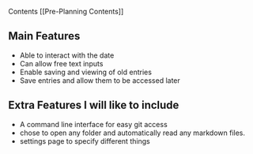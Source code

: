 
Contents
[[Pre-Planning Contents]]

## Main Features

* Able to interact with the date
* Can allow free text inputs
* Enable saving and viewing of old entries
* Save entries and allow them to be accessed later

## Extra Features I will like to include

 - A command line interface for easy git access
 - chose to open any folder and automatically read any markdown files. 
 - settings page to specify different things
